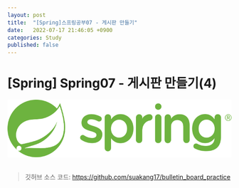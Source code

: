 ```yaml
---
layout: post
title:  "[Spring]스프링공부07 - 게시판 만들기"
date:   2022-07-17 21:46:05 +0900
categories: Study
published: false
---
```


# [Spring] Spring07 - 게시판 만들기(4)

<img src='/assets/img/docs/springlogo.svg' />  

## 

> 깃허브 소스 코드: <https://github.com/suakang17/bulletin_board_practice>
